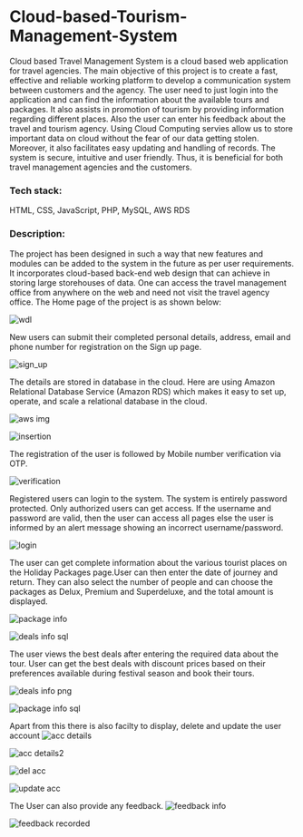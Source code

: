# Cloud-based-Tourism-Management-System

Cloud based Travel Management System is a cloud based web application for travel agencies. The main objective of this project is to create a fast, effective and reliable working platform to develop a communication system between customers and the agency. The user need to just login into the application and can find the information about the available tours and packages. It also assists in promotion of tourism by providing information regarding different places. Also the user can enter his feedback about the travel and tourism agency. Using Cloud Computing servies allow us to store important data on cloud without the fear of our data getting stolen. Moreover, it also facilitates easy updating and handling of records. The system is secure, intuitive and user friendly. Thus, it is beneficial for both travel management agencies and the customers.<br/>

<h3>Tech stack:</h3> HTML, CSS, JavaScript, PHP, MySQL, AWS RDS<br/>

<h3>Description:</h3>

The project has been designed in such a way that new features and modules can be added to the system in the future as per user requirements. It incorporates cloud-based back-end web design that can achieve in storing large storehouses of data. One can access the travel management office from anywhere on the web and need not visit the travel agency office. The Home page of the project is as shown below:

![wdl](https://github.com/shruti-sureshan/Cloud-based-Tourism-Management-System/blob/main/images/wdl.PNG)


New users can submit their completed personal details, address, email and phone number for registration on the Sign up page.

![sign_up](https://github.com/shruti-sureshan/Cloud-based-Tourism-Management-System/blob/main/images/sign_up.JPG)

The details are stored in database in the cloud. Here are using Amazon Relational Database Service (Amazon RDS) which makes it easy to set up, operate, and scale a relational database in the cloud.

![aws img](https://github.com/shruti-sureshan/Cloud-based-Tourism-Management-System/blob/main/images/aws%20img.jpg)

![insertion](https://github.com/shruti-sureshan/Cloud-based-Tourism-Management-System/blob/main/images/insertion.jpg)

The registration of the user is followed by Mobile number verification via OTP.

![verification](https://github.com/shruti-sureshan/Cloud-based-Tourism-Management-System/blob/main/images/verification.JPG)


Registered users can login to the system. The system is entirely password protected. Only authorized users can get access. If the username and password are valid, then the user can access all pages else the user is informed by an alert message showing an incorrect username/password.

![login](https://github.com/shruti-sureshan/Cloud-based-Tourism-Management-System/blob/main/images/login.jpg)


The user can get complete information about the various tourist places on the Holiday Packages page.User can then enter the date of journey and return. They can also select the  number of people and can choose the packages as Delux, Premium and Superdeluxe, and the total amount is displayed. 

![package info](https://github.com/shruti-sureshan/Cloud-based-Tourism-Management-System/blob/main/images/package%20info.jpg)

![deals info sql](https://github.com/shruti-sureshan/Cloud-based-Tourism-Management-System/blob/main/images/deals%20info%20sql.jpg)

The user views the best deals after entering the required data about the tour. User can get the best deals with discount prices based on their preferences available during festival season and book their tours.

![deals info png](https://github.com/shruti-sureshan/Cloud-based-Tourism-Management-System/blob/main/images/deals%20info.png)

![package info sql](https://github.com/shruti-sureshan/Cloud-based-Tourism-Management-System/blob/main/images/package%20info%20sql.jpg)

Apart from this there is also facilty to display, delete and update the user account 
![acc details](https://github.com/shruti-sureshan/Cloud-based-Tourism-Management-System/blob/main/images/acc%20details.png)

![acc details2](https://github.com/shruti-sureshan/Cloud-based-Tourism-Management-System/blob/main/images/acc%20details2.jpg)

![del acc](https://github.com/shruti-sureshan/Cloud-based-Tourism-Management-System/blob/main/images/del%20acc.png)

![update acc](https://github.com/shruti-sureshan/Cloud-based-Tourism-Management-System/blob/main/images/update%20acc.png)

The User can also provide any feedback.
![feedback info](https://github.com/shruti-sureshan/Cloud-based-Tourism-Management-System/blob/main/images/feedback%20info.png)

![feedback recorded](https://github.com/shruti-sureshan/Cloud-based-Tourism-Management-System/blob/main/images/feedback%20recorded.jpg)


